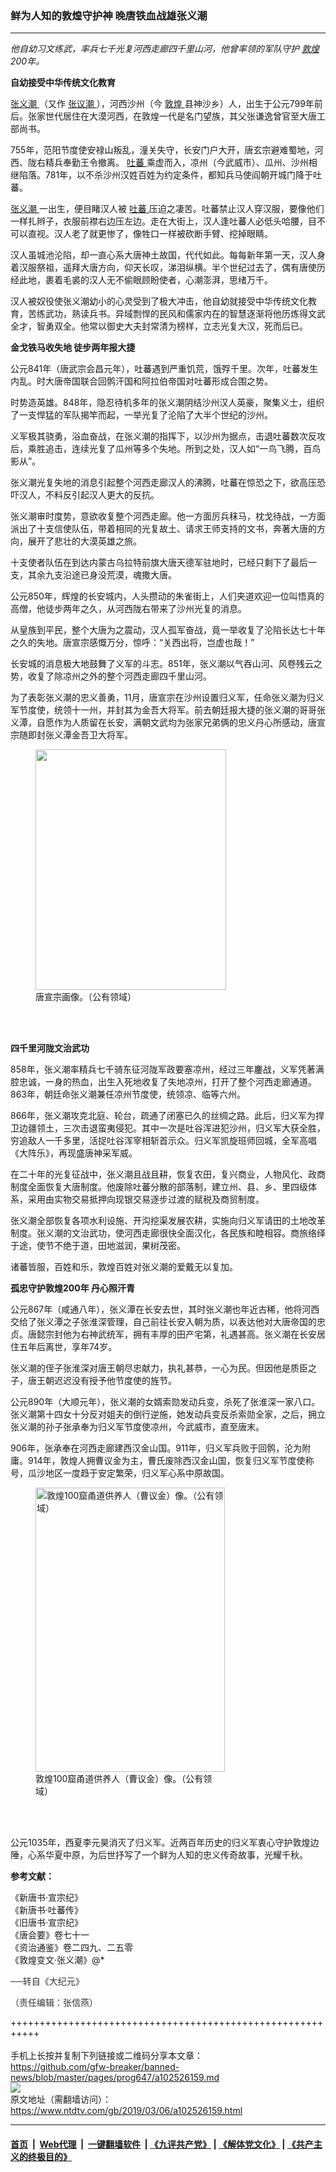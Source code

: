 ### 鲜为人知的敦煌守护神 晚唐铁血战雄张义潮
------------------------

<div class="post_content" itemprop="articleBody">
 <div class="column">
  <div class="arttop mbottom20">
   <div class="blue16 subtitle mtop10">
    <em>
     他自幼习文练武，率兵七千光复河西走廊四千里山河，他曾率领的军队守护
     <a href="https://www.ntdtv.com/gb/敦煌.htm">
      敦煌
     </a>
     200年。
    </em>
   </div>
  </div>
 </div>
 <p>
  <strong>
   自幼接受中华传统文化教育
  </strong>
 </p>
 <p>
  <a href="https://www.ntdtv.com/gb/张义潮.htm">
   张义潮
  </a>
  （又作
  <a href="https://www.ntdtv.com/gb/张议潮.htm">
   张议潮
  </a>
  ），河西沙州（今
  <a href="https://www.ntdtv.com/gb/敦煌.htm">
   敦煌
  </a>
  县神沙乡）人，出生于公元799年前后。张家世代居住在大漠河西，在敦煌一代是名门望族，其父张谦逸曾官至大唐工部尚书。
 </p>
 <p>
  755年，范阳节度使安禄山叛乱，潼关失守，长安门户大开，唐玄宗避难蜀地，河西、陇右精兵奉勤王令撤离。
  <a href="https://www.ntdtv.com/gb/吐蕃.htm">
   吐蕃
  </a>
  乘虚而入，凉州（今武威市）、瓜州、沙州相继陷落。781年，以不杀沙州汉姓百姓为约定条件，都知兵马使阎朝开城门降于吐蕃。
 </p>
 <p>
  <a href="https://www.ntdtv.com/gb/张义潮.htm">
   张义潮
  </a>
  一出生，便目睹汉人被
  <a href="https://www.ntdtv.com/gb/吐蕃.htm">
   吐蕃
  </a>
  压迫之凄苦。吐蕃禁止汉人穿汉服，要像他们一样扎辫子，衣服前襟右边压左边。走在大街上，汉人逢吐蕃人必低头哈腰，目不可以直视。汉人老了就更惨了，像牲口一样被砍断手臂、挖掉眼睛。
 </p>
 <p>
  汉人虽城池沦陷，却一直心系大唐神土故国，代代如此。每每新年第一天，汉人身着汉服祭祖，遥拜大唐方向，仰天长叹，涕泪纵横。半个世纪过去了，偶有唐使历经此地，裹着毛裘的汉人无不偷眼顾盼使者，心潮澎湃，思绪万千。
 </p>
 <p>
  汉人被奴役使张义潮幼小的心灵受到了极大冲击，他自幼就接受中华传统文化教育，苦练武功，熟读兵书。异域剽悍的民风和儒家内在的智慧逐渐将他历炼得文武全才，智勇双全。他常以御史大夫封常清为榜样，立志光复大汉，死而后已。
 </p>
 <p>
  <strong>
   金戈铁马收失地 徒步两年报大捷
  </strong>
 </p>
 <p>
  公元841年（唐武宗会昌元年），吐蕃遇到严重饥荒，饿殍千里。次年，吐蕃发生内乱。时大唐帝国联合回鹘汗国和阿拉伯帝国对吐蕃形成合围之势。
 </p>
 <p>
  时势造英雄。848年，隐忍待机多年的张义潮阴结沙州汉人英豪，聚集义士，组织了一支悍猛的军队揭竿而起，一举光复了沦陷了大半个世纪的沙州。
 </p>
 <p>
  义军极其骁勇，浴血奋战，在张义潮的指挥下，以沙州为据点，击退吐蕃数次反攻后，乘胜追击，连续光复了瓜州等多个失地。所到之处，汉人如“一鸟飞腾，百鸟影从”。
 </p>
 <p>
  张义潮光复失地的消息引起整个河西走廊汉人的沸腾，吐蕃在惊恐之下，欲高压恐吓汉人，不料反引起汉人更大的反抗。
 </p>
 <p>
  张义潮审时度势，意欲收复整个河西走廊。他一方面厉兵秣马，枕戈待战，一方面派出了十支信使队伍，带着相同的光复故土、请求王师支持的文书，奔著大唐的方向，展开了悲壮的大漠英雄之旅。
 </p>
 <p>
  十支使者队伍在到达内蒙古乌拉特前旗大唐天德军驻地时，已经只剩下了最后一支，其余九支沿途已身没荒漠，魂撒大唐。
 </p>
 <p>
  公元850年，辉煌的长安城内，人头攒动的朱雀街上，人们夹道欢迎一位叫悟真的高僧，他徒步两年之久，从河西陇右带来了沙州光复的消息。
 </p>
 <p>
  从皇族到平民，整个大唐为之震动，汉人孤军奋战，竟一举收复了沦陷长达七十年之久的失地。唐宣宗感慨万分，惊呼：“关西出将，岂虚也哉！”
 </p>
 <p>
  长安城的消息极大地鼓舞了义军的斗志。851年，张义潮以气吞山河、风卷残云之势，收复了除凉州之外的整个河西走廊四千里山河。
 </p>
 <p>
  为了表彰张义潮的忠义善勇，11月，唐宣宗在沙州设置归义军，任命张义潮为归义军节度使，统领十一州，并封其为金吾大将军。前去朝廷报大捷的张义潮的哥哥张义潭，自愿作为人质留在长安，满朝文武均为张家兄弟俩的忠义丹心所感动，唐宣宗随即封张义潭金吾卫大将军。
 </p>
 <figure class="wp-caption aligncenter" id="attachment_10238039" style="width: 305px;">
  <a href="http://i.epochtimes.com/assets/uploads/2018/03/1516773266_.jpg">
   <img alt="" class="wp-image-10238039 " height="385" src="http://i.epochtimes.com/assets/uploads/2018/03/1516773266_-300x379.jpg" width="305"/>
  </a>
  <br/><figcaption class="wp-caption-text">
   唐宣宗画像。（公有领域）
  </figcaption><br/>
 </figure><br/>
 <p>
  <strong>
   四千里河陇文治武功
  </strong>
 </p>
 <p>
  858年，张义潮率精兵七千骑东征河陇军政要塞凉州，经过三年鏖战，义军凭著满腔忠诚，一身的热血，出生入死地收复了失地凉州，打开了整个河西走廊通道。863年，朝廷命张义潮兼任凉州节度使，统领凉、临等六州。
 </p>
 <p>
  866年，张义潮攻克北庭、轮台，疏通了闭塞已久的丝绸之路。此后，归义军为捍卫边疆领土，三次击退蛮夷侵犯。其中一次是吐谷浑进犯沙州，归义军大获全胜，穷追敌人一千多里，活捉吐谷浑宰相斩首示众。归义军凯旋班师回城，全军高唱《大阵乐》，再现盛唐神采军威。
 </p>
 <p>
  在二十年的光复征战中，张义潮且战且耕，恢复农田，复兴商业，人物风化、政商制度全面恢复大唐制度。他废除吐蕃分散的部落制，建立州、县、乡、里四级体系，采用由实物交易抵押向现银交易逐步过渡的赋税及商贸制度。
 </p>
 <p>
  张义潮全部恢复各项水利设施、开沟挖渠发展农耕，实施向归义军请田的土地改革制度。张义潮的文治武功，使河西走廊很快全面汉化，各民族和睦相容。商旅络绎于途，使节不绝于道，田地滋润，果树茂密。
 </p>
 <p>
  诸蕃皆服，百姓和乐，敦煌百姓对张义潮的爱戴无以复加。
 </p>
 <p>
  <strong>
   孤忠守护敦煌200年 丹心照汗青
  </strong>
 </p>
 <p>
  公元867年（咸通八年），张义潭在长安去世，其时张义潮也年近古稀，他将河西交给了张义潭之子张淮深管理，自己前往长安入朝为质，以表达他对大唐帝国的忠贞。唐懿宗封他为右神武统军，拥有丰厚的田产宅第，礼遇甚高。张义潮在长安居住五年后离世，享年74岁。
 </p>
 <p>
  张义潮的侄子张淮深对唐王朝尽忠献力，执礼甚恭，一心为民。但因他是质臣之子，唐王朝迟迟没有授予他节度使的旌节。
 </p>
 <p>
  公元890年（大顺元年），张义潮的女婿索勋发动兵变，杀死了张淮深一家八口。张义潮第十四女十分反对姐夫的倒行逆施，她发动兵变反杀索勋全家，之后，拥立张义潮的孙子张承奉为归义军节度使凉州，今武威市，直至唐末。
 </p>
 <p>
  906年，张承奉在河西走廊建西汉金山国。911年，归义军兵败于回鹘，沦为附庸。914年，敦煌人拥曹议金为主，曹氏废除西汉金山国，恢复归义军节度使称号，瓜沙地区一度趋于安定繁荣，归义军心系中原故国。
 </p>
 <figure class="wp-caption aligncenter" id="attachment_11091484" style="width: 303px;">
  <a href="http://i.epochtimes.com/assets/uploads/2019/03/CAO-YIJIN.jpg">
   <img alt="敦煌100窟甬道供养人（曹议金）像。（公有领域）" class="wp-image-11091484 " height="455" src="http://i.epochtimes.com/assets/uploads/2019/03/CAO-YIJIN-300x450.jpg" width="303"/>
  </a>
  <br/><figcaption class="wp-caption-text">
   敦煌100窟甬道供养人（曹议金）像。（公有领域）
  </figcaption><br/>
 </figure><br/>
 <p>
  公元1035年，西夏李元昊消灭了归义军。近两百年历史的归义军衷心守护敦煌边陲，心系华夏中原，为后世抒写了一个鲜为人知的忠义传奇故事，光耀千秋。
 </p>
 <p>
 </p>
 <p>
  <strong>
   参考文献：
  </strong>
 </p>
 <p>
  《新唐书·宣宗纪》
  <br/>
  《新唐书·吐蕃传》
  <br/>
  《旧唐书·宣宗纪》
  <br/>
  《唐会要》卷七十一
  <br/>
  《资治通鉴》卷二四九、二五零
  <br/>
  《敦煌变文·张义潮》@*
 </p>
 <p>
  <span style="color: #343434; font-family: helvetica neue, helvetica, arial, sans-serif;">
   ──转自《大纪元》
  </span>
 </p>
 <p>
  <span style="color: #343434; font-family: helvetica neue, helvetica, arial, sans-serif;">
   （责任编辑：张信燕）
  </span>
 </p>
 <div class="single_ad">
 </div>
</div>

+++++++++++++++++++++++++++++++++++++++++++++++++++++++++++<br/><br/>
手机上长按并复制下列链接或二维码分享本文章：<br/>
https://github.com/gfw-breaker/banned-news/blob/master/pages/prog647/a102526159.md <br/>
<a href='https://github.com/gfw-breaker/banned-news/blob/master/pages/prog647/a102526159.md'><img src='https://github.com/gfw-breaker/banned-news/blob/master/pages/prog647/a102526159.md.png'/></a> <br/>
原文地址（需翻墙访问）：https://www.ntdtv.com/gb/2019/03/06/a102526159.html


------------------------
#### [首页](https://github.com/gfw-breaker/banned-news/blob/master/README.md) &nbsp;|&nbsp; [Web代理](https://github.com/labour-camp/helloworld) &nbsp;|&nbsp; [一键翻墙软件](https://github.com/gfw-breaker/nogfw/blob/master/README.md) &nbsp;| [《九评共产党》](https://github.com/gfw-breaker/9ping.md/blob/master/README.md#九评之一评共产党是什么) | [《解体党文化》](https://github.com/gfw-breaker/jtdwh.md/blob/master/README.md) | [《共产主义的终极目的》](https://github.com/gfw-breaker/gczydzjmd.md/blob/master/README.md)

